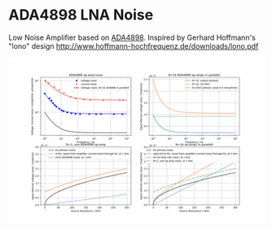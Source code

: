 # ADA4898 LNA Noise

Low Noise Amplifier based on [ADA4898](https://www.analog.com/en/products/ada4898-1.html).
Inspired by Gerhard Hoffmann's "lono" design  http://www.hoffmann-hochfrequenz.de/downloads/lono.pdf

![Noise](ADA4898_noise.png "noise")